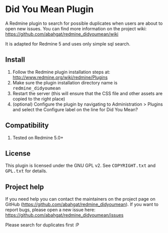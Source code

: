 # Did You Mean Plugin

A Redmine plugin to search for possible duplicates when users are about to open new issues.
You can find more information on the project wiki: https://github.com/abahgat/redmine_didyoumean/wiki

It is adapted for Redmine 5 and uses only simple sql search.

## Install

1. Follow the Redmine plugin installation steps at: http://www.redmine.org/wiki/redmine/Plugins
1. Make sure the plugin installation directory name is <tt>redmine_didyoumean</tt>
1. Restart the server (this will ensure that the CSS file and other assets are copied to the right place)
1. (optional) Configure the plugin by navigating to Administration > Plugins and select the Configure label on the line for Did You Mean?

## Compatibility

1. Tested on Redmine 5.0+


## License

This plugin is licensed under the GNU GPL v2.  See <tt>COPYRIGHT.txt</tt> and <tt>GPL.txt</tt> for details.

## Project help

If you need help you can contact the maintainers on the project page on GitHub (https://github.com/abahgat/redmine_didyoumean). If you want to report bugs, please open a new issue here: https://github.com/abahgat/redmine_didyoumean/issues

Please search for duplicates first :P
